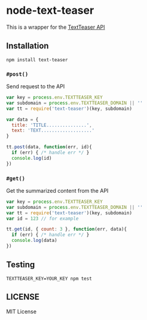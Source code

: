 # node-text-teaser

This is a wrapper for the [TextTeaser API](http://www.textteaser.com/)

## Installation

```
npm install text-teaser
```

### `#post()`

Send request to the API

```js
var key = process.env.TEXTTEASER_KEY
var subdomain = process.env.TEXTTEASER_DOMAIN || ''
var tt = require('text-teaser')(key, subdomain)

var data = {
  title: 'TITLE...............',
  text: 'TEXT...................'
}

tt.post(data, function(err, id){
  if (err) { /* handle err */ }
  console.log(id)
})
```

### `#get()`

Get the summarized content from the API

```js
var key = process.env.TEXTTEASER_KEY
var subdomain = process.env.TEXTTEASER_DOMAIN || ''
var tt = require('text-teaser')(key, subdomain)
var id = 123 // for example

tt.get(id, { count: 3 }, function(err, data){
  if (err) { /* handle err */ }
  console.log(data)
})
```

## Testing

```
TEXTTEASER_KEY=YOUR_KEY npm test
```

## LICENSE

MIT License
